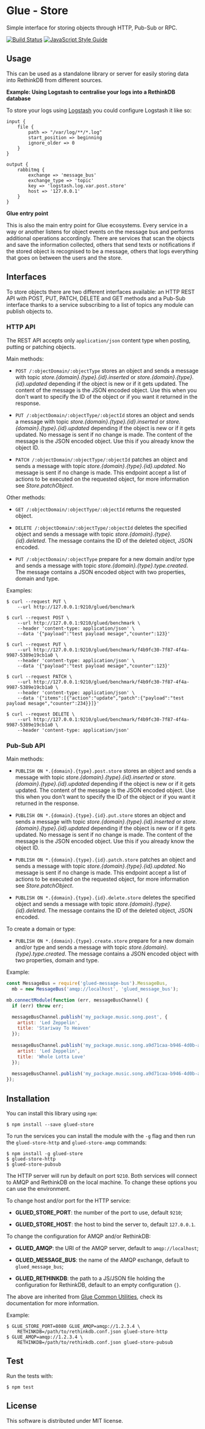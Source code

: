Glue - Store
============

Simple interface for storing objects through HTTP, Pub-Sub or RPC.

[![Build Status](https://travis-ci.org/ggioffreda/glued-store.svg?branch=master)](https://travis-ci.org/ggioffreda/glued-store)
[![JavaScript Style Guide](https://img.shields.io/badge/code%20style-standard-brightgreen.svg)](http://standardjs.com/)

Usage
-----

This can be used as a standalone library or server for easily storing data into
RethinkDB from different sources.

**Example: Using Logstash to centralise your logs into a RethinkDB database**

To store your logs using [Logstash](https://www.elastic.co/products/logstash) you could
configure Logstash it like so:


```
input {
    file {
        path => "/var/log/**/*.log"
        start_position => beginning
        ignore_older => 0
    }
}

output {
    rabbitmq {
        exchange => 'message_bus'
        exchange_type => 'topic'
        key => 'logstash.log.var.post.store'
        host => '127.0.0.1'
    }
}
```

**Glue entry point**

This is also the main entry point for Glue ecosystems. Every service in a way
or another listens for object events on the message bus and performs additional
operations accordingly. There are services that scan the objects and save the
information collected, others that send texts or notifications if the stored object
is recognised to be a message, others that logs everything that goes on between the
users and the store.

Interfaces
----------

To store objects there are two different interfaces available: an HTTP REST API
with POST, PUT, PATCH, DELETE and GET methods and a Pub-Sub interface thanks to a 
service subscribing to a list of topics any module can publish objects to.

### HTTP API

The REST API accepts only `application/json` content type when posting, 
putting or patching objects.

Main methods:

- `POST /:objectDomain/:objectType` stores an object and sends a
  message with topic *store.{domain}.{type}.{id}.inserted* or 
  *store.{domain}.{type}.{id}.updated* depending if the object is new or
  if it gets updated. The content of the message is the JSON encoded object. 
  Use this when you don't want to specify the ID of the object or if you want
  it returned in the response.

- `PUT /:objectDomain/:objectType/:objectId` stores an object and sends a
  message with topic *store.{domain}.{type}.{id}.inserted* or 
  *store.{domain}.{type}.{id}.updated* depending if the object is new or
  if it gets updated. No message is sent if no change is made. The content of 
  the message is the JSON encoded object. Use this if you already know the 
  object ID.

- `PATCH /:objectDomain/:objectType/:objectId` patches an object and sends
  a message with topic *store.{domain}.{type}.{id}.updated*. No message is
  sent if no change is made. This endpoint accept a list of actions to be
  executed on the requested object, for more information see
  *Store.patchObject*.

Other methods:

- `GET /:objectDomain/:objectType/:objectId` returns the requested object.

- `DELETE /:objectDomain/:objectType/:objectId` deletes the specified object
  and sends a message with topic *store.{domain}.{type}.{id}.deleted*. The 
  message contains the ID of the deleted object, JSON encoded.

- `PUT /:objectDomain/:objectType` prepare for a new domain and/or type and
  sends a message with topic *store.{domain}.{type}.type.created*. The message
  contains a JSON encoded object with two properties, domain and type.

Examples:

    $ curl --request PUT \
        --url http://127.0.0.1:9210/glued/benchmark

    $ curl --request POST \
        --url http://127.0.0.1:9210/glued/benchmark \
        --header 'content-type: application/json' \
        --data '{"payload":"test payload mesage","counter":123}'
    
    $ curl --request PUT \
        --url http://127.0.0.1:9210/glued/benchmark/f4b9fc30-7f87-4f4a-9987-5389e19cb1a0 \
        --header 'content-type: application/json' \
        --data '{"payload":"test payload mesage","counter":123}'
    
    $ curl --request PATCH \
        --url http://127.0.0.1:9210/glued/benchmark/f4b9fc30-7f87-4f4a-9987-5389e19cb1a0 \
        --header 'content-type: application/json' \
        --data '{"items":[{"action":"update","patch":{"payload":"test payload mesage","counter":234}}]}'
    
    $ curl --request DELETE \
        --url http://127.0.0.1:9210/glued/benchmark/f4b9fc30-7f87-4f4a-9987-5389e19cb1a0 \
        --header 'content-type: application/json'

### Pub-Sub API

Main methods:

- `PUBLISH ON *.{domain}.{type}.post.store` stores an object and sends a
  message with topic *store.{domain}.{type}.{id}.inserted* or 
  *store.{domain}.{type}.{id}.updated* depending if the object is new or
  if it gets updated. The content of the message is the JSON encoded object. 
  Use this when you don't want to specify the ID of the object or if you want
  it returned in the response.

- `PUBLISH ON *.{domain}.{type}.{id}.put.store` stores an object and sends a
  message with topic *store.{domain}.{type}.{id}.inserted* or 
  *store.{domain}.{type}.{id}.updated* depending if the object is new or
  if it gets updated. No message is sent if no change is made. The content of 
  the message is the JSON encoded object. Use this if you already know the 
  object ID.

- `PUBLISH ON *.{domain}.{type}.{id}.patch.store` patches an object and sends
  a message with topic *store.{domain}.{type}.{id}.updated*. No message is 
  sent if no change is made. This endpoint accept a list of actions to be
  executed on the requested object, for more information see 
  *Store.patchObject*.

- `PUBLISH ON *.{domain}.{type}.{id}.delete.store` deletes the specified 
  object and sends a message with topic *store.{domain}.{type}.{id}.deleted*.
  The message contains the ID of the deleted object, JSON encoded.

To create a domain or type:

- `PUBLISH ON *.{domain}.{type}.create.store` prepare for a new domain and/or 
  type and sends a message with topic *store.{domain}.{type}.type.created*. The
  message contains a JSON encoded object with two properties, domain and type.

Example:

```javascript
const MessageBus = require('glued-message-bus').MessageBus,
  mb = new MessageBus('amqp://localhost', 'glued_message_bus');

mb.connectModule(function (err, messageBusChannel) {
  if (err) throw err;

  messageBusChannel.publish('my_package.music.song.post', {
    artist: 'Led Zeppelin',
    title: 'Stariway To Heaven'
  });
  
  messageBusChannel.publish('my_package.music.song.a9d71caa-b946-4d0b-a5fb-3d95a6f0a3f1.put', {
    artist: 'Led Zeppelin',
    title: 'Whole Lotta Love'
  });
  
  messageBusChannel.publish('my_package.music.song.a9d71caa-b946-4d0b-a5fb-3d95a6f0a3f1.delete', {});
});
```

Installation
------------

You can install this library using `npm`:

    $ npm install --save glued-store

To run the services you can install the module with the `-g` flag and then run the
`glued-store-http` and `glued-store-amqp` commands:

    $ npm install -g glued-store
    $ glued-store-http
    $ glued-store-pubsub

The HTTP server will run by default on port `9210`. Both services will connect to 
AMQP and RethinkDB on the local machine. To change these options you can use the
environment.

To change host and/or port for the HTTP service:

- **GLUED_STORE_PORT**: the number of the port to use, default `9210`;

- **GLUED_STORE_HOST**: the host to bind the server to, default `127.0.0.1`.

To change the configuration for AMQP and/or RethinkDB:

- **GLUED_AMQP**: the URI of the AMQP server, default to `amqp://localhost`;
  
- **GLUED_MESSAGE_BUS**: the name of the AMQP exchange, default to 
  `glued_message_bus`;
  
- **GLUED_RETHINKDB**: the path to a JS/JSON file holding the configuration
  for RethinkDB, default to an empty configuration `{}`.
  
The above are inherited from
[Glue Common Utilities](https://github.com/ggioffreda/glued-common), check its
documentation for more information.

Example:

    $ GLUE_STORE_PORT=8080 GLUE_AMQP=amqp://1.2.3.4 \
        RETHINKDB=/path/to/rethinkdb.conf.json glued-store-http
    $ GLUE_AMQP=amqp://1.2.3.4 \
        RETHINKDB=/path/to/rethinkdb.conf.json glued-store-pubsub

Test
----

Run the tests with:

    $ npm test

License
-------

This software is distributed under MIT license.
